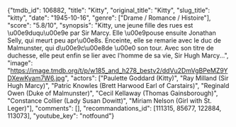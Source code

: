 {"tmdb_id": 106882, "title": "Kitty", "original_title": "Kitty", "slug_title": "kitty", "date": "1945-10-16", "genre": ["Drame / Romance / Histoire"], "score": "5.8/10", "synopsis": "Kitty, une jeune fille des rues est \u00e9duqu\u00e9e par Sir Marcy. Elle \u00e9pouse ensuite Jonathan Selly, qui meurt peu apr\u00e8s. Enceinte, elle se remarie avec le duc de Malmunster, qui d\u00e9c\u00e8de \u00e0 son tour. Avec son titre de duchesse, elle peut enfin se lier avec l'homme de sa vie, Sir Hugh Marcy...", "image": "https://image.tmdb.org/t/p/w185_and_h278_bestv2/ddVu2DmVgBPeMZ9YDXewKyam7W6.jpg", "actors": ["Paulette Goddard (Kitty)", "Ray Milland (Sir Hugh Marcy)", "Patric Knowles (Brett Harwood Earl of Carstairs)", "Reginald Owen (Duke of Malmunster)", "Cecil Kellaway (Thomas Gainsborough)", "Constance Collier (Lady Susan Dowitt)", "Miriam Nelson (Girl with St. Leger)"], "comments": [], "recommandations_id": [111315, 85677, 122884, 113073], "youtube_key": "notfound"}